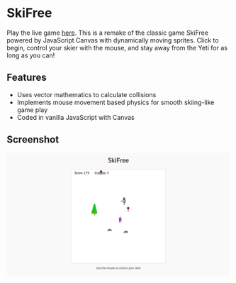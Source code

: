 # SkiFree

Play the live game [here](https://alexrichey.com/articles/2016-04-17-ski-free.html). This is a remake of the classic game SkiFree powered by JavaScript Canvas with dynamically moving sprites. Click to begin, control your skier with the mouse, and stay away from the Yeti for as long as you can!

## Features

- Uses vector mathematics to calculate collisions
- Implements mouse movement based physics for smooth skiing-like game play
- Coded in vanilla JavaScript with Canvas

## Screenshot

![Screenshot](./images/screenshot.png)
